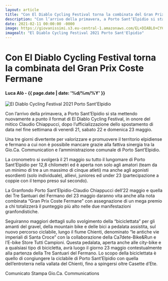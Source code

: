 ```yaml
---
layout: article
title: "Con El Diablo Cycling Festival torna la combinata del Gran Prix Coste Fermane"
description: "Con l’arrivo della primavera, a Porto Sant’Elpidio si sta mettendo nuovamente a punto il format di El Diablo Cycling Festival, in onore del mitico Claudio Chiappucci, dopo l’ufficializzazione dello spostamento di data nel fine settimana di venerdì 21, sabato 22 e domenica 23 maggio."
date: 2021-02-11 00:00:00 -0000
image: https://giovanissimi.s3.eu-central-1.amazonaws.com/EL+DIABLO+CYCLING+FETIVAL.jpg
imagealt: "El Diablo Cycling Festival 2021 Porto Sant'Elpidio"
---
```


# Con El Diablo Cycling Festival torna la combinata del Gran Prix Coste Fermane

#### Luca Alò - {{ page.date | date: '%d/%m/%Y' }}

![El Diablo Cycling Festival 2021 Porto Sant'Elpidio](https://giovanissimi.s3.eu-central-1.amazonaws.com/EL+DIABLO+CYCLING+FETIVAL.jpg)

Con l’arrivo della primavera, a Porto Sant’Elpidio si sta mettendo nuovamente a punto il format di El Diablo Cycling Festival, in onore del mitico Claudio Chiappucci, dopo l’ufficializzazione dello spostamento di data nel fine settimana di venerdì 21, sabato 22 e domenica 23 maggio.

Una tre giorni divertente per valorizzare e promuovere il territorio elpidiense e fermano a cui non è possibile mancare grazie alla fattiva sinergia tra la Gio.Ca. Communication e l’amministrazione comunale di Porto Sant’Elpidio.

La cronometro si svolgerà il 21 maggio su tutto il lungomare di Porto Sant’Elpidio per 12,8 chilometri ed è aperta non solo agli amatori (team da un minimo di tre a un massimo di cinque atleti) ma anche agli agonisti esordienti (solo individuale), allievi, juniores ed under 23 (partecipazione a coppie con il tempo preso sul secondo).

La Granfondo Porto Sant’Elpidio-Claudio Chiappucci dell’22 maggio e quella dei Tre Santuari del Fermano del 23 maggio daranno vita anche alla nota combinata “Gran Prix Coste Fermane” con assegnazione di un mega premio a chi totalizzerà il punteggio più alto nelle due manifestazioni granfondistiche.

Seguiranno maggiori dettagli sullo svolgimento della “biciclettata” per gli amanti del gravel, della mountain bike e delle bici a pedalata assistita, sul nuovo percorso ciclabile, lungo il fiume Chienti, denominato “le antiche vie imperiali di Santa Croce” con la collaborazione della Ca7dete-Bike&Run e l’E-bike Store Tutti Campioni. Questa pedalata, aperta anche alle city-bike e a qualsiasi tipo di bicicletta, avrà luogo il giorno 23 maggio contestualmente alla partenza della Tre Santuari del Fermano. Lo scopo della biciclettata è quello di congiungere la ciclabile di Porto Sant’Elpidio con quella dell’entroterra nella vallata del Chienti, fino a spingersi oltre Casette d’Ete.

Comunicato Stampa Gio.Ca. Communications